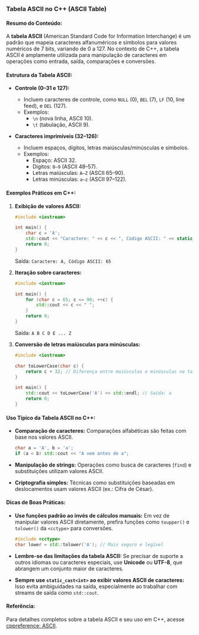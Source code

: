 ### Tabela ASCII no C++ (ASCII Table)

#### Resumo do Conteúdo:
A **tabela ASCII** (American Standard Code for Information Interchange) é um padrão que mapeia caracteres alfanuméricos e símbolos para valores numéricos de 7 bits, variando de 0 a 127. No contexto de C++, a tabela ASCII é amplamente utilizada para manipulação de caracteres em operações como entrada, saída, comparações e conversões.

#### Estrutura da Tabela ASCII:
- **Controle (0–31 e 127):**
  - Incluem caracteres de controle, como `NULL` (0), `BEL` (7), `LF` (10, line feed), e `DEL` (127).
  - Exemplos:
    - `\n` (nova linha, ASCII 10).
    - `\t` (tabulação, ASCII 9).

- **Caracteres imprimíveis (32–126):**
  - Incluem espaços, dígitos, letras maiúsculas/minúsculas e símbolos.
  - Exemplos:
    - Espaço: ASCII 32.
    - Dígitos: `0–9` (ASCII 48–57).
    - Letras maiúsculas: `A–Z` (ASCII 65–90).
    - Letras minúsculas: `a–z` (ASCII 97–122).

#### Exemplos Práticos em C++:
1. **Exibição de valores ASCII:**
   ```cpp
   #include <iostream>

   int main() {
       char c = 'A';
       std::cout << "Caractere: " << c << ", Código ASCII: " << static_cast<int>(c) << std::endl;
       return 0;
   }
   ```
   Saída: `Caractere: A, Código ASCII: 65`

2. **Iteração sobre caracteres:**
   ```cpp
   #include <iostream>

   int main() {
       for (char c = 65; c <= 90; ++c) {
           std::cout << c << " ";
       }
       return 0;
   }
   ```
   Saída: `A B C D E ... Z`

3. **Conversão de letras maiúsculas para minúsculas:**
   ```cpp
   #include <iostream>

   char toLowerCase(char c) {
       return c + 32; // Diferença entre maiúsculas e minúsculas na tabela ASCII
   }

   int main() {
       std::cout << toLowerCase('A') << std::endl; // Saída: a
       return 0;
   }
   ```

#### Uso Típico da Tabela ASCII no C++:
- **Comparação de caracteres:**
  Comparações alfabéticas são feitas com base nos valores ASCII.
  ```cpp
  char a = 'A', b = 'a';
  if (a < b) std::cout << "A vem antes de a";
  ```

- **Manipulação de strings:**
  Operações como busca de caracteres (`find`) e substituições utilizam valores ASCII.

- **Criptografia simples:**
  Técnicas como substituições baseadas em deslocamentos usam valores ASCII (ex.: Cifra de César).

#### Dicas de Boas Práticas:
- **Use funções padrão ao invés de cálculos manuais:**
  Em vez de manipular valores ASCII diretamente, prefira funções como `toupper()` e `tolower()` da `<cctype>` para conversões.
  ```cpp
  #include <cctype>
  char lower = std::tolower('A'); // Mais seguro e legível
  ```

- **Lembre-se das limitações da tabela ASCII:**
  Se precisar de suporte a outros idiomas ou caracteres especiais, use **Unicode** ou **UTF-8**, que abrangem um conjunto maior de caracteres.

- **Sempre use `static_cast<int>` ao exibir valores ASCII de caracteres:**
  Isso evita ambiguidades na saída, especialmente ao trabalhar com streams de saída como `std::cout`.

#### Referência:
Para detalhes completos sobre a tabela ASCII e seu uso em C++, acesse [cppreference: ASCII](https://en.cppreference.com/w/cpp/language/ascii).